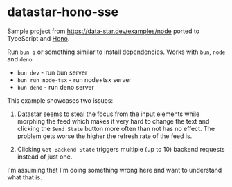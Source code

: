 # datastar-hono-sse

Sample project from https://data-star.dev/examples/node ported
to TypeScript and [Hono](https://hono.dev/).

Run `bun i` or something similar to install dependencies. Works with `bun`, `node` and `deno`

* `bun dev` - run bun server
* `bun run node-tsx` - run node+tsx server
* `bun deno` - run deno server

This example showcases two issues:

1. Datastar seems to steal the focus from the input elements while morphing the feed
   which makes it very hard to change the text and clicking the `Send State` button
   more often than not has no effect. The problem gets worse the higher the refresh rate
   of the feed is.

2. Clicking `Get Backend State` triggers multiple (up to 10) backend requests instead
   of just one.

I'm assuming that I'm doing something wrong here and want to understand what that is.